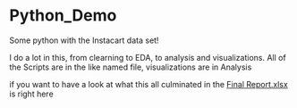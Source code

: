 # Python_Demo
Some python with the Instacart data set!

I do a lot in this, from clearning to EDA, to analysis and visualizations.
All of the Scripts are in the like named file, visualizations are in Analysis

if you want to have a look at what this all culminated in the [Final Report.xlsx](https://github.com/Zachalytics/Python_Demo/files/7221357/DI.task.4.10.Final.Report.xlsx) is right here
